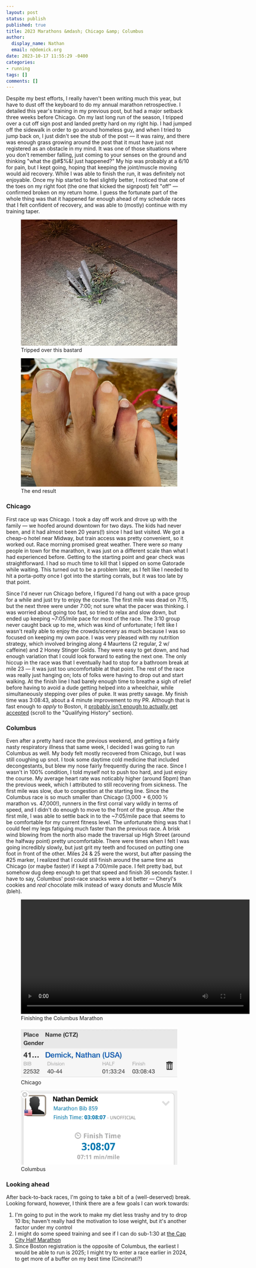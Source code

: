 ```yaml
---
layout: post
status: publish
published: true
title: 2023 Marathons &mdash; Chicago &amp; Columbus
author:
  display_name: Nathan
  email: n@demick.org
date: 2023-10-17 11:55:29 -0400
categories:
- running
tags: []
comments: []
---
```


Despite my best efforts, I really haven't been writing much this year, but have to dust off the keyboard to do
my annual marathon retrospective. I detailed this year's training in my previous post, but had a major setback
three weeks before Chicago. On my last long run of the season, I tripped over a cut off sign post and landed
pretty hard on my right hip. I had jumped off the sidewalk in order to go around homeless guy, and when I tried
to jump back on, I just didn't see the stub of the post &mdash; it was rainy, and there was enough grass growing
around the post that it must have just not registered as an obstacle in my mind. It was one of those situations
where you don't remember falling, just coming to your senses on the ground and thinking "what the @#$%&! just
happened?" My hip was probably at a 6/10 for pain, but I kept going, hoping that keeping the joint/muscle
moving would aid recovery. While I was able to finish the run, it was definitely not enjoyable. Once my
hip started to feel slightly better, I noticed that one of the toes on my right foot (the one that kicked the
signpost) felt "off" &mdash; confirmed broken on my return home. I guess the fortunate part of the whole thing
was that it happened far enough ahead of my schedule races that I felt confident of recovery, and was able
to (mostly) continue with my training taper.

<section class="figure-group">
  <figure>
    <img src="/assets/uploads/2023/10/post.jpg"
      alt="Sign post stub I tripped over">
    <figcaption>Tripped over this bastard</figcaption>
  </figure>

  <figure>
    <img src="/assets/uploads/2023/10/foot.jpg"
      alt="Broken toe">
    <figcaption>The end result</figcaption>
  </figure>
</section>

### Chicago

First race up was Chicago. I took a day off work and drove up with the family &mdash; we hoofed around downtown
for two days. The kids had never been, and it had almost been 20 years(!) since I had last visited. We got a
cheap-o hotel near Midway, but train access was pretty convenient, so it worked out. Race morning promised
great weather. There were _so_ many people in town for the marathon, it was just on a different scale than
what I had experienced before. Getting to the starting point and gear check was straightforward. I had so
much time to kill that I sipped on some Gatorade while waiting. This turned out to be a problem later, as
I felt like I needed to hit a porta-potty once I got into the starting corrals, but it was too late by that
point.

Since I'd never run Chicago before, I figured I'd hang out with a pace group for a while and just
try to enjoy the course. The first mile was dead on 7:15, but the next three were under 7:00; not sure what
the pacer was thinking. I was worried about going too fast, so tried to relax and slow down, but ended
up keeping ~7:05/mile pace for most of the race. The 3:10 group never caught back up to me, which was kind of
unfortunate; I felt like I wasn't really able to enjoy the crowds/scenery as much because I was so focused
on keeping my own pace. I was very pleased with my nutrition strategy, which involved bringing along
4 Maurtens (2 regular, 2 w/ caffeine) and 2 Honey Stinger Golds. They were easy to get down, and had enough
variation that I could look forward to eating the next one. The only hiccup in the race was that I eventually
had to stop for a bathroom break at mile 23 &mdash; it was just too uncomfortable at that point. The rest of
the race was really just hanging on; lots of folks were having to drop out and start walking. At the finish
line I had barely enough time to breathe a sigh of relief before having to avoid a dude getting helped into
a wheelchair, while simultaneously stepping over piles of puke. It was pretty savage. My finish time was
3:08:43, about a 4 minute improvement to my PR. Although that is fast enough to _apply_ to Boston, it
[probably isn't enough to actually get accepted](https://www.baa.org/races/boston-marathon/qualify)
(scroll to the "Qualifying History" section).

### Columbus

Even after a pretty hard race the previous weekend, and getting a fairly nasty respiratory illness that same week,
I decided I was going to run Columbus as well. My body felt mostly recovered from Chicago, but I was
still coughing up snot. I took some daytime cold medicine that included decongestants, but blew my nose fairly
frequently during the race. Since I wasn't in 100% condition, I told myself not to push too hard, and just enjoy
the course. My average heart rate was noticably higher (around 5bpm) than the previous week, which I attributed
to still recovering from sickness. The first mile was slow, due to congestion at the starting line. Since the
Columbus race is so much smaller than Chicago (3,000 + 6,000 &frac12; marathon vs. 47,000!), runners in the first
corral vary wildly in terms of speed, and I didn't do enough to move to the front of the group. After the first mile, I was able to
settle back in to the ~7:05/mile pace that seems to be comfortable for my current fitness level. The unfortunate
thing was that I could feel my legs fatiguing much faster than the previous race. A brisk wind blowing from the
north also made the traversal up High Street (around the halfway point) pretty uncomfortable. There were times
when I felt I was going incredibly slowly, but just grit my teeth and focused on putting one foot in front of
the other. Miles 24 & 25 were the worst, but after passing the #25 marker, I realized that I could still finish
around the same time as Chicago (or maybe faster) if I kept a 7:00/mile pace. I felt pretty bad, but somehow
dug deep enough to get that speed and finish 36 seconds faster. I have to say, Columbus' post-race snacks were
a lot better &mdash; Cheryl's cookies and _real_ chocolate milk instead of waxy donuts and Muscle Milk (bleh).

<figure>
  <video controls width="620">
    <source src="/assets/uploads/2023/10/2023_columbus_marathon_finish.mp4" type="video/mp4">
  </video>
  <figcaption>Finishing the Columbus Marathon</figcaption>
</figure>

<section class="figure-group">
  <figure>
    <img src="/assets/uploads/2023/10/2023_chicago_results.webp"
      alt="2023 Chicago Marathon results">
    <figcaption>Chicago</figcaption>
  </figure>

  <figure>
    <img src="/assets/uploads/2023/10/2023_columbus_results.webp"
      alt="2023 Columbus Marathon results">
    <figcaption>Columbus</figcaption>
  </figure>
</section>

### Looking ahead

After back-to-back races, I'm going to take a bit of a (well-deserved) break. Looking forward, however,
I think there are a few goals I can work towards:

1. I'm going to put in the work to make my diet less trashy and try to drop 10 lbs; haven't really had the
motivation to lose weight, but it's another factor under my control
2. I might do some speed training and see if I can do sub-1:30 at [the Cap City Half Marathon](https://capitalcityhalfmarathon.com)
3. Since Boston registration is the opposite of Columbus, the earliest I would be able to run is 2025;
I might try to enter a race earlier in 2024, to get more of a buffer on my best time (Cincinnati?)
